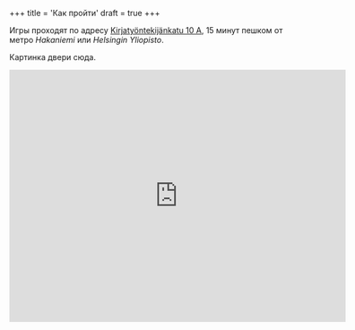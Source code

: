 +++
title = 'Как пройти'
draft = true
+++

Игры проходят по адресу [Kirjatyöntekijänkatu 10 А](https://maps.app.goo.gl/EKyyKH3bnVhp56NX9), 15 минут пешком от метро _Hakaniemi_ или _Helsingin Yliopisto_.

Картинка двери сюда.

<iframe src="https://www.google.com/maps/embed?pb=!1m18!1m12!1m3!1d1984.2839949417855!2d24.953531513102366!3d60.17603144285637!2m3!1f0!2f0!3f0!3m2!1i1024!2i768!4f13.1!3m3!1m2!1s0x46920bd147696475%3A0x33e56f67d195413b!2sKirjaty%C3%B6ntekij%C3%A4nkatu%2010%2C%2000170%20Helsinki!5e0!3m2!1sen!2sfi!4v1724251648126!5m2!1sen!2sfi" width="600" height="450" style="border:0;" allowfullscreen="" loading="lazy" referrerpolicy="no-referrer-when-downgrade"></iframe>

<!-- <iframe width="360" height="250" style="border-radius: 10px;" src="https://reittiopas.hsl.fi/haku?&lang=en&address2=Kirjatyöntekijänkatu 10, Helsinki&lon2=24.956247&lat2=60.176113" title="Digitransit UI embedded search" scrolling="no"></iframe> -->
